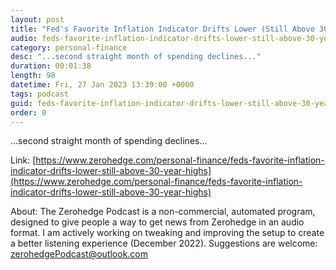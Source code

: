 ```yaml
---
layout: post
title: "Fed's Favorite Inflation Indicator Drifts Lower (Still Above 30 Year Highs)"
audio: feds-favorite-inflation-indicator-drifts-lower-still-above-30-year-highs-0
category: personal-finance
desc: "...second straight month of spending declines..."
duration: 00:01:38
length: 98
datetime: Fri, 27 Jan 2023 13:39:00 +0000
tags: podcast
guid: feds-favorite-inflation-indicator-drifts-lower-still-above-30-year-highs-0
order: 0
---
```

...second straight month of spending declines...

Link: [https://www.zerohedge.com/personal-finance/feds-favorite-inflation-indicator-drifts-lower-still-above-30-year-highs](https://www.zerohedge.com/personal-finance/feds-favorite-inflation-indicator-drifts-lower-still-above-30-year-highs)

About: The Zerohedge Podcast is a non-commercial, automated program, designed to give people a way to get news from Zerohedge in an audio format.  I am actively working on tweaking and improving the setup to create a better listening experience (December 2022).  Suggestions are welcome: [zerohedgePodcast@outlook.com](mailto:zerohedgePodcast@outlook.com)